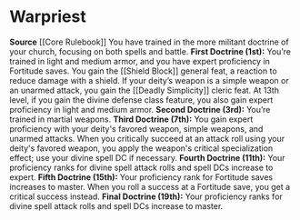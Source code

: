 ﻿---
id: '3'
name: Warpriest
rarity: Common
source: '[[DATABASE/source/Core Rulebook|Core Rulebook]]'
trait: null
type: Cleric Doctrine

---
# Warpriest

**Source** [[Core Rulebook]] 
You have trained in the more militant doctrine of your church, focusing on both spells and battle.
**First Doctrine (1st):** You’re trained in light and medium armor, and you have expert proficiency in Fortitude saves. You gain the [[Shield Block]] general feat, a reaction to reduce damage with a shield. If your deity’s weapon is a simple weapon or an unarmed attack, you gain the [[Deadly Simplicity]] cleric feat. At 13th level, if you gain the divine defense class feature, you also gain expert proficiency in light and medium armor.
**Second Doctrine (3rd):** You’re trained in martial weapons.
**Third Doctrine (7th):** You gain expert proficiency with your deity's favored weapon, simple weapons, and unarmed attacks. When you critically succeed at an attack roll using your deity's favored weapon, you apply the weapon's critical specialization effect; use your divine spell DC if necessary.
**Fourth Doctrine (11th):** Your proficiency ranks for divine spell attack rolls and spell DCs increase to expert.
**Fifth Doctrine (15th):** Your proficiency rank for Fortitude saves increases to master. When you roll a success at a Fortitude save, you get a critical success instead.
**Final Doctrine (19th):** Your proficiency ranks for divine spell attack rolls and spell DCs increase to master.